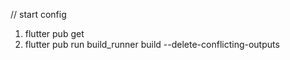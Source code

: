 

// start config

1) flutter pub get
2) flutter pub run build_runner build --delete-conflicting-outputs


